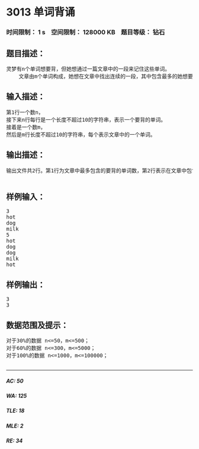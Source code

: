 # 3013 单词背诵   
### 时间限制： 1 s&nbsp;&nbsp;&nbsp;&nbsp;空间限制： 128000 KB&nbsp;&nbsp;&nbsp;&nbsp;题目等级： 钻石  
## 题目描述：  

<pre>
灵梦有n个单词想要背，但她想通过一篇文章中的一段来记住这些单词。
    文章由m个单词构成，她想在文章中找出连续的一段，其中包含最多的她想要背的单词（重复的只算一个）。并且在背诵的单词量尽量多的情况下，还要使选出的文章段落尽量短，这样她就可以用尽量短的时间学习尽可能多的单词了。
</pre>
  
  
## 输入描述：  

<pre>
第1行一个数n，
接下来n行每行是一个长度不超过10的字符串，表示一个要背的单词。
接着是一个数m，
然后是m行长度不超过10的字符串，每个表示文章中的一个单词。
</pre>
  
  
## 输出描述：  

<pre>
输出文件共2行。第1行为文章中最多包含的要背的单词数，第2行表示在文章中包含最多要背单词的最短的连续段的长度。
 
</pre>
  
  
## 样例输入：  

<pre>
3
hot
dog
milk
5
hot
dog
dog
milk
hot
</pre>
  
  
## 样例输出：  

<pre>
3
3
</pre>
  
  
## 数据范围及提示：  

<pre>
对于30%的数据 n<=50，m<=500；
对于60%的数据 n<=300，m<=5000；
对于100%的数据 n<=1000，m<=100000；
 
</pre>
  
  
***  

##### AC: 50  
##### WA: 125  
##### TLE: 18  
##### MLE: 2  
##### RE: 34  

